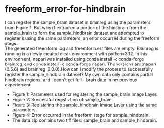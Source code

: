 # freeform_error-for-hindbrain
I can register the sample_brain dataset in brainreg using the parameters from Figure 1. But when I extracted a portion of the hindbrain from the sample_brain to form the sample_hindbrain dataset and attempted to register it using the same parameters, an error occurred during the freeform stage.   
The generated freemform.log and freemform.err files are empty. Brainreg is running in a newly created clean environment with python=3.12. In this environment, napari was installed using conda install -c conda-forge brainreg, and  conda install -c conda-forge napari. The versions are :napari (0.5.6) and brainreg (0.0.0).How can I modify the process to successfully register the sample_hindbrain dataset? My own data only contains partial hindbrain regions, and I cann't get full - brain data in my previous experioment.
- Figure 1: Parameters used for registering the sample_brain Image Layer.
- Figure 2: Successful registration of sample_brain.
- Figure 3: Registering the sample_hindbrain Image Layer using the same parameters.
- Figure 4: Error occurred in the freeform stage for sample_hindbrain.
- The data.zip contains two tiff files: sample_brain and sample_hindbrain.
